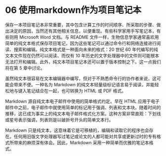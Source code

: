 # 06 使用markdown作为项目笔记本

保存一本项目笔记本非常重要，其中包含计算工作的时间顺序、所采取的步骤、做出决定的原因，当然还有其他相关信息，以便重现。有些科学家用手写笔记本，有些则用 Microsoft Word 文档。与 README 文件一样，生物信息学家通常喜欢用简单的纯文本格式保存项目笔记，因为这些笔记可以通过命令行和网络连接进行阅读、搜索和编辑。纯文本格式是一种面向未来的格式：20 世纪 60 年代编写的纯文本文件现在仍然可以阅读、而仅有 10 年历史的文字处理器中的文件则可能根本无法打开和编辑。此外，纯文本项目笔记本还可以置于版本控制之下。这一点我们将在第 5 章中讨论。

虽然纯文本很容易在文本编辑器中编写，但对于不熟悉命令行的协作者来说，这可能会带来不便。一种名为 Markdown 的纯文本轻量级标记语言易于阅读，并能轻松地与键入笔记结合在一起，也可转换为 HTML 或 PDF 格式。

Markdown 源自纯文本电子邮件中使用的简单格式约定。早在 HTML 应用于电子邮件中之前，电子邮件中就使用简单的标记用于强调、列表和文本块。随着时间的推移，这已成为事实上的纯文本电子邮件格式化方案。这种方案非常直观：下划线或星号表示强调，列表则是以破折号开头的简单文本行。

Markdown 只是纯文本，这意味着它是可移植的，编辑和读取它的程序也会存在。任何用旧版文字处理器写过笔记或论文的人都可能对共享或更新过时的专有格式所带来的麻烦深有体会。因此，Markdown 采用一种简单而优雅的笔记本格式。
